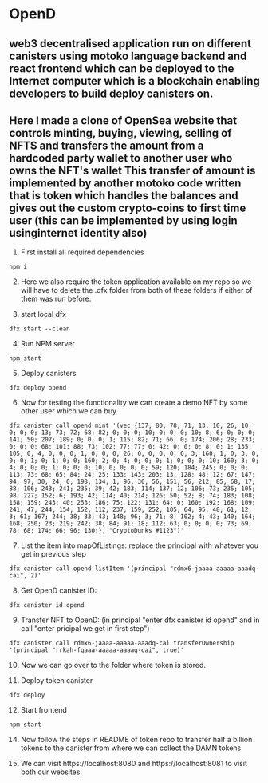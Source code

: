 # OpenD

## web3 decentralised application run on different canisters using motoko language backend and react frontend which can be deployed to the Internet computer which is a blockchain enabling developers to build deploy canisters on.
## Here I made a clone of OpenSea website that controls minting, buying, viewing, selling of NFTS and transfers the amount from a hardcoded party wallet to another user who owns the NFT's wallet This transfer of amount is implemented by another motoko code written that is  token which handles the balances and gives out the custom crypto-coins to first time user (this can be implemented by using login usinginternet identity also) 

1. First install all required dependencies
```
npm i
```
2. Here we also require the token application available on my repo so we will have to delete the .dfx folder from both of these folders if either of them was run before.

3. start local dfx

```
dfx start --clean
```

4. Run NPM server

```
npm start
```

5. Deploy canisters

```
dfx deploy opend
```

6. Now for testing the functionality we can create a demo NFT by some other user which we can buy.
```
dfx canister call opend mint '(vec {137; 80; 78; 71; 13; 10; 26; 10; 0; 0; 0; 13; 73; 72; 68; 82; 0; 0; 0; 10; 0; 0; 0; 10; 8; 6; 0; 0; 0; 141; 50; 207; 189; 0; 0; 0; 1; 115; 82; 71; 66; 0; 174; 206; 28; 233; 0; 0; 0; 68; 101; 88; 73; 102; 77; 77; 0; 42; 0; 0; 0; 8; 0; 1; 135; 105; 0; 4; 0; 0; 0; 1; 0; 0; 0; 26; 0; 0; 0; 0; 0; 3; 160; 1; 0; 3; 0; 0; 0; 1; 0; 1; 0; 0; 160; 2; 0; 4; 0; 0; 0; 1; 0; 0; 0; 10; 160; 3; 0; 4; 0; 0; 0; 1; 0; 0; 0; 10; 0; 0; 0; 0; 59; 120; 184; 245; 0; 0; 0; 113; 73; 68; 65; 84; 24; 25; 133; 143; 203; 13; 128; 48; 12; 67; 147; 94; 97; 30; 24; 0; 198; 134; 1; 96; 30; 56; 151; 56; 212; 85; 68; 17; 88; 106; 243; 241; 235; 39; 42; 183; 114; 137; 12; 106; 73; 236; 105; 98; 227; 152; 6; 193; 42; 114; 40; 214; 126; 50; 52; 8; 74; 183; 108; 158; 159; 243; 40; 253; 186; 75; 122; 131; 64; 0; 160; 192; 168; 109; 241; 47; 244; 154; 152; 112; 237; 159; 252; 105; 64; 95; 48; 61; 12; 3; 61; 167; 244; 38; 33; 43; 148; 96; 3; 71; 8; 102; 4; 43; 140; 164; 168; 250; 23; 219; 242; 38; 84; 91; 18; 112; 63; 0; 0; 0; 0; 73; 69; 78; 68; 174; 66; 96; 130;}, "CryptoDunks #1123")'
```

7. List the item into mapOfListings: replace the principal with whatever you get in previous step

```
dfx canister call opend listItem '(principal "rdmx6-jaaaa-aaaaa-aaadq-cai", 2)'
```

8. Get OpenD canister ID:

```
dfx canister id opend
```

9. Transfer NFT to OpenD: (in principal "enter dfx canister id opend" and in call "enter pricipal we get in first step")

```
dfx canister call rdmx6-jaaaa-aaaaa-aaadq-cai transferOwnership '(principal "rrkah-fqaaa-aaaaa-aaaaq-cai", true)'
```

10. Now we can go over to the folder where token is stored.

11. Deploy token canister

```
dfx deploy
```

12. Start frontend

```
npm start
```

14. Now follow the steps in README of token repo to transfer half a billion tokens to the canister from where we can collect the DAMN tokens

15. We can visit https://localhost:8080 and https://localhost:8081 to visit both our websites.
    
